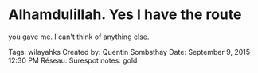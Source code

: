 # Alhamdulillah. Yes I have the route
you gave me. I can't think of
anything else.

Tags: wilayahks
Created by: Quentin Sombsthay
Date: September 9, 2015 12:30 PM
Réseau: Surespot
notes: gold
